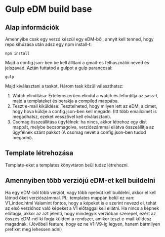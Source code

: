 # Gulp eDM build base

## Alap információk

Amennyibe csak egy verzó készül egy eDM-ből, annyit kell tenned, hogy repo kihúzása után adsz egy npm install-t:

    npm install

Majd a config.json-ben be kell állítani a gmail-es felhasználói neved és jelszavad.
Aztán futtatod a gulpot a gulp paranccsal:

    gulp

Majd kiválasztani a taskot.
Három task közül választhatsz:
1. Watch elindítása: Értelemszerűen elindul a watch és lefordítja az sass-t, majd a templateket és berakja a compiled mappába.
2. Teszt e-mail kiküldése: Tesztelheted, hogy milyen lett az eDM, a címet, hogy hova küldje a config.json-ben kell megadni (Itt több emailcímet is megadhatsz, ezeket vesszővel kell elválasztani).
3. Csomag összeállítása ügyfélnek: ha nincs, akkor létrehoz egy dist mappát, melybe becsomagolva, verziószámmal ellátva összeállítja az ügyfélnek szánt pakkot (A csomag nevét a config.json-ben tudod megadni).

## Template létrehozása

Template-eket a templates könyvtáron beül tudsz létrehozni.

## Amennyiben több verziójú eDM-et kell buildelni

Ha egy eDM-ből több verziót, vagy több nyelvűt kell buildelni, akkor el kell látnod őket verziószámmal.
Pl.: templates mappán belül ez van: V1_index.html
Valamint fontos, hogy a képeket is e szerint nevezd el, tehát az első verzióhoz való képeket a V1 előtaggal kell ellátni. Ha nincs a képnek előtagja, akkor az azt jelenti, hogy mindegyik verzióban szerepel, ezért az összes eDM-nél ki fogja küldeni a rendszer, amikor teszt e-mail küldesz magadnak.
(Jövőbeli feature, hogy ez ne V1-V9-ig legyen, hanem bármilyen prefixet meg lehessen adni)